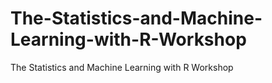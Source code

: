 # The-Statistics-and-Machine-Learning-with-R-Workshop
The Statistics and Machine Learning with R Workshop
